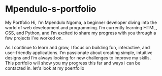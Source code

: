 # Mpendulo-s-portfolio
My Portfolio
Hi, I’m Mpendulo Ngoma, a beginner developer diving into the world of web development and programming. I’m currently learning HTML, CSS, and Python, and I’m excited to share my progress with you through a few projects I’ve worked on.

As I continue to learn and grow, I focus on building fun, interactive, and user-friendly applications. I’m passionate about creating simple, intuitive designs and I’m always looking for new challenges to improve my skills.
This portfolio will show you my progress this far and ways i can be contacted in.
let's look at my poertfolio

